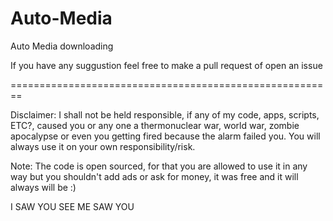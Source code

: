 # Auto-Media
Auto Media downloading 

If you have any suggustion feel free to make a pull request of open an issue

========================================================
 
Disclaimer: I shall not be held responsible, 
if any of my code, apps, scripts, ETC?, caused you or any one a thermonuclear war,
world war, zombie apocalypse or even you getting fired because the alarm failed you.
You will always use it on your own responsibility/risk.

Note: The code is open sourced,
for that you are allowed to use it in any way but you shouldn't add ads or
ask for money, it was free and it will always will be :)
 
I SAW YOU SEE ME SAW YOU 
